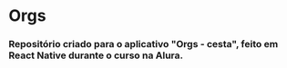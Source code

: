 # Orgs
### Repositório criado para o aplicativo "Orgs - cesta", feito em React Native durante o curso na Alura.


